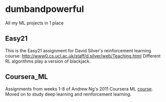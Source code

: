 # dumbandpowerful
All my ML projects in 1 place

## Easy21
This is the Easy21 assignment for David Silver's reinforcement learning course: http://www0.cs.ucl.ac.uk/staff/d.silver/web/Teaching.html
Different RL algorithms play a version of blackjack.

## Coursera_ML
Assignments from weeks 1-8 of Andrew Ng's 2011 Coursera ML [course](https://www.coursera.org/learn/machine-learning).
Moved on to study deep learning and reinforcement learning.
